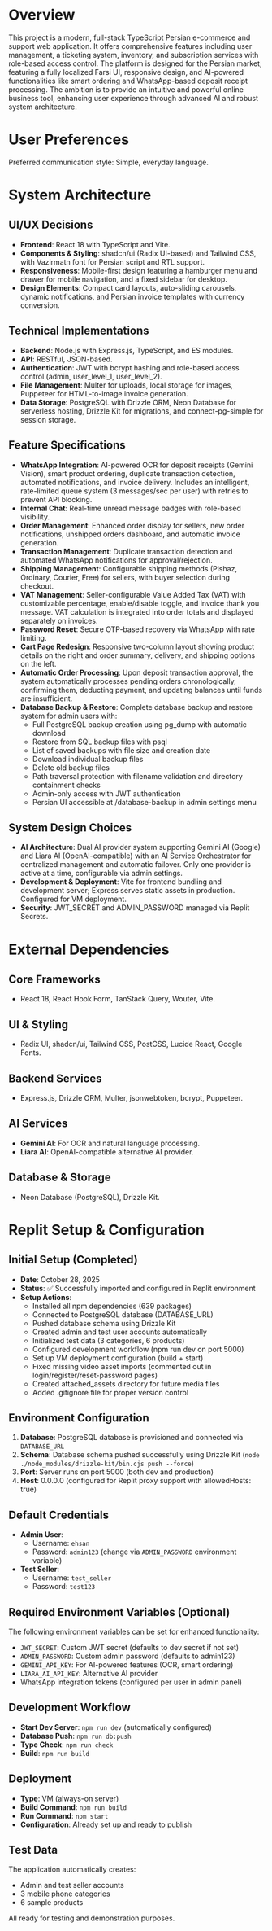# Overview

This project is a modern, full-stack TypeScript Persian e-commerce and support web application. It offers comprehensive features including user management, a ticketing system, inventory, and subscription services with role-based access control. The platform is designed for the Persian market, featuring a fully localized Farsi UI, responsive design, and AI-powered functionalities like smart ordering and WhatsApp-based deposit receipt processing. The ambition is to provide an intuitive and powerful online business tool, enhancing user experience through advanced AI and robust system architecture.

# User Preferences

Preferred communication style: Simple, everyday language.

# System Architecture

## UI/UX Decisions
- **Frontend**: React 18 with TypeScript and Vite.
- **Components & Styling**: shadcn/ui (Radix UI-based) and Tailwind CSS, with Vazirmatn font for Persian script and RTL support.
- **Responsiveness**: Mobile-first design featuring a hamburger menu and drawer for mobile navigation, and a fixed sidebar for desktop.
- **Design Elements**: Compact card layouts, auto-sliding carousels, dynamic notifications, and Persian invoice templates with currency conversion.

## Technical Implementations
- **Backend**: Node.js with Express.js, TypeScript, and ES modules.
- **API**: RESTful, JSON-based.
- **Authentication**: JWT with bcrypt hashing and role-based access control (admin, user_level_1, user_level_2).
- **File Management**: Multer for uploads, local storage for images, Puppeteer for HTML-to-image invoice generation.
- **Data Storage**: PostgreSQL with Drizzle ORM, Neon Database for serverless hosting, Drizzle Kit for migrations, and connect-pg-simple for session storage.

## Feature Specifications
- **WhatsApp Integration**: AI-powered OCR for deposit receipts (Gemini Vision), smart product ordering, duplicate transaction detection, automated notifications, and invoice delivery. Includes an intelligent, rate-limited queue system (3 messages/sec per user) with retries to prevent API blocking.
- **Internal Chat**: Real-time unread message badges with role-based visibility.
- **Order Management**: Enhanced order display for sellers, new order notifications, unshipped orders dashboard, and automatic invoice generation.
- **Transaction Management**: Duplicate transaction detection and automated WhatsApp notifications for approval/rejection.
- **Shipping Management**: Configurable shipping methods (Pishaz, Ordinary, Courier, Free) for sellers, with buyer selection during checkout.
- **VAT Management**: Seller-configurable Value Added Tax (VAT) with customizable percentage, enable/disable toggle, and invoice thank you message. VAT calculation is integrated into order totals and displayed separately on invoices.
- **Password Reset**: Secure OTP-based recovery via WhatsApp with rate limiting.
- **Cart Page Redesign**: Responsive two-column layout showing product details on the right and order summary, delivery, and shipping options on the left.
- **Automatic Order Processing**: Upon deposit transaction approval, the system automatically processes pending orders chronologically, confirming them, deducting payment, and updating balances until funds are insufficient.
- **Database Backup & Restore**: Complete database backup and restore system for admin users with:
  - Full PostgreSQL backup creation using pg_dump with automatic download
  - Restore from SQL backup files with psql
  - List of saved backups with file size and creation date
  - Download individual backup files
  - Delete old backup files
  - Path traversal protection with filename validation and directory containment checks
  - Admin-only access with JWT authentication
  - Persian UI accessible at /database-backup in admin settings menu

## System Design Choices
- **AI Architecture**: Dual AI provider system supporting Gemini AI (Google) and Liara AI (OpenAI-compatible) with an AI Service Orchestrator for centralized management and automatic failover. Only one provider is active at a time, configurable via admin settings.
- **Development & Deployment**: Vite for frontend bundling and development server; Express serves static assets in production. Configured for VM deployment.
- **Security**: JWT_SECRET and ADMIN_PASSWORD managed via Replit Secrets.

# External Dependencies

## Core Frameworks
- React 18, React Hook Form, TanStack Query, Wouter, Vite.

## UI & Styling
- Radix UI, shadcn/ui, Tailwind CSS, PostCSS, Lucide React, Google Fonts.

## Backend Services
- Express.js, Drizzle ORM, Multer, jsonwebtoken, bcrypt, Puppeteer.

## AI Services
- **Gemini AI**: For OCR and natural language processing.
- **Liara AI**: OpenAI-compatible alternative AI provider.

## Database & Storage
- Neon Database (PostgreSQL), Drizzle Kit.

# Replit Setup & Configuration

## Initial Setup (Completed)
- **Date**: October 28, 2025
- **Status**: ✅ Successfully imported and configured in Replit environment
- **Setup Actions**:
  - Installed all npm dependencies (639 packages)
  - Connected to PostgreSQL database (DATABASE_URL)
  - Pushed database schema using Drizzle Kit
  - Created admin and test user accounts automatically
  - Initialized test data (3 categories, 6 products)
  - Configured development workflow (npm run dev on port 5000)
  - Set up VM deployment configuration (build + start)
  - Fixed missing video asset imports (commented out in login/register/reset-password pages)
  - Created attached_assets directory for future media files
  - Added .gitignore file for proper version control

## Environment Configuration
1. **Database**: PostgreSQL database is provisioned and connected via `DATABASE_URL`
2. **Schema**: Database schema pushed successfully using Drizzle Kit (`node ./node_modules/drizzle-kit/bin.cjs push --force`)
3. **Port**: Server runs on port 5000 (both dev and production)
4. **Host**: 0.0.0.0 (configured for Replit proxy support with allowedHosts: true)

## Default Credentials
- **Admin User**: 
  - Username: `ehsan`
  - Password: `admin123` (change via `ADMIN_PASSWORD` environment variable)
- **Test Seller**:
  - Username: `test_seller`
  - Password: `test123`

## Required Environment Variables (Optional)
The following environment variables can be set for enhanced functionality:
- `JWT_SECRET`: Custom JWT secret (defaults to dev secret if not set)
- `ADMIN_PASSWORD`: Custom admin password (defaults to admin123)
- `GEMINI_API_KEY`: For AI-powered features (OCR, smart ordering)
- `LIARA_AI_API_KEY`: Alternative AI provider
- WhatsApp integration tokens (configured per user in admin panel)

## Development Workflow
- **Start Dev Server**: `npm run dev` (automatically configured)
- **Database Push**: `npm run db:push`
- **Type Check**: `npm run check`
- **Build**: `npm run build`

## Deployment
- **Type**: VM (always-on server)
- **Build Command**: `npm run build`
- **Run Command**: `npm start`
- **Configuration**: Already set up and ready to publish

## Test Data
The application automatically creates:
- Admin and test seller accounts
- 3 mobile phone categories
- 6 sample products

All ready for testing and demonstration purposes.